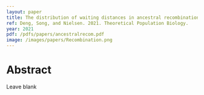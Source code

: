 ```yaml
---
layout: paper
title: The distribution of waiting distances in ancestral recombination graphs
ref: Deng, Song, and Nielsen. 2021. Theoretical Population Biology.
year: 2021
pdf: /pdfs/papers/ancestralrecom.pdf
image: /images/papers/Recombination.png
---
```


# Abstract

Leave blank
